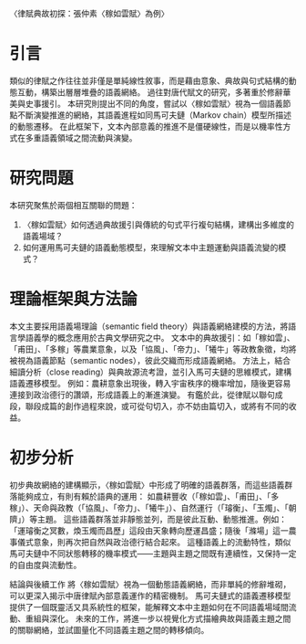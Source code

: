〈律賦典故初探：張仲素〈稼如雲賦〉為例〉
# 引言
類似的律賦之作往往並非僅是單純線性敘事，而是藉由意象、典故與句式結構的動態互動，構築出層層堆疊的語義網絡。
過往對唐代賦文的研究，多著重於修辭華美與史事援引。
本研究則提出不同的角度，嘗試以〈稼如雲賦〉視為一個語義節點不斷演變推進的網絡，其語義進程如同馬可夫鏈（Markov chain）模型所描述的動態遷移。
在此框架下，文本內部意義的推進不是僵硬線性，而是以機率性方式在多重語義領域之間流動與演變。

# 研究問題
本研究聚焦於兩個相互關聯的問題：
1. 〈稼如雲賦〉如何透過典故援引與傳統的句式平行複句結構，建構出多維度的語義場域？
1. 如何運用馬可夫鏈的語義動態模型，來理解文本中主題運動與語義流變的模式？

# 理論框架與方法論
本文主要採用語義場理論（semantic field theory）與語義網絡建模的方法，將語言學語義學的概念應用於古典文學研究之中。
文本中的典故援引：如「稼如雲」、「甫田」、「多稼」等農業意象，以及「協風」、「帝力」、「犧牛」等政教象徵，均將被視為語義節點（semantic nodes），彼此交織而形成語義網絡。
方法上，結合細讀分析（close reading）與典故源流考證，並引入馬可夫鏈的思維模式，建構語義遷移模型。
例如：農耕意象出現後，轉入宇宙秩序的機率增加，隨後更容易連接到政治德行的讚頌，形成語義上的漸進演變。
有鑑於此，從律賦以聯句成段，聯段成篇的創作過程來說，或可從句切入，亦不妨由篇切入，或將有不同的收益。

# 初步分析
初步典故網絡的建構顯示，〈稼如雲賦〉中形成了明確的語義群落，而這些語義群落能夠成立，有則有賴於語典的運用：
如農耕豐收（「稼如雲」、「甫田」、「多稼」）、天命與政教（「協風」、「帝力」、「犧牛」）、自然運行（「璿衡」、「玉燭」、「朝隮」）等主題。
這些語義群落並非靜態並列，而是彼此互動、動態推進。例如：「運璿衡之冥數，煥玉燭而昌歷」這段由天象轉向歷運昌盛；隨後「滌場」這一農事儀式意象，則再次把自然與政治德行結合起來。
這種語義上的流動特性，類似馬可夫鏈中不同狀態轉移的機率模式——主題與主題之間既有連續性，又保持一定的自由度與流動性。

結論與後續工作
將〈稼如雲賦〉視為一個動態語義網絡，而非單純的修辭堆砌，可以更深入揭示中唐律賦內部意義運作的精密機制。
馬可夫鏈式的語義遷移模型提供了一個既靈活又具系統性的框架，能解釋文本中主題如何在不同語義場域間流動、重組與深化。
未來的工作，將進一步以視覺化方式描繪典故與語義主題之間的關聯網絡，並試圖量化不同語義主題之間的轉移傾向。
